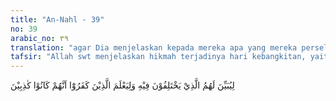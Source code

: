 ```yaml
---
title: "An-Nahl - 39"
no: 39
arabic_no: ٣٩
translation: "agar Dia menjelaskan kepada mereka apa yang mereka perselisihkan itu, dan agar orang kafir itu mengetahui bahwa mereka adalah orang yang berdusta. "
tafsir: "Allah swt menjelaskan hikmah terjadinya hari kebangkitan, yaitu menjelaskan kepada mereka tentang kebenaran wahyu yang dibawa oleh rasul yang mereka ingkari dan perselisihkan. Pada hari itu, mereka dapat menyaksikan kebenaran wahyu dan menyadari kesalahan pendapat mereka terhadap ajaran yang disampaikan para rasul. Inilah penyesalan yang dialami oleh orang-orang yang menganiaya diri sendiri. Pada saat itu, mereka akan merasakan bahwa seruan rasul itu adalah bimbingan Allah yang benar, sedang mereka menyesali keingkaran mereka itu dengan penyesalan yang tidak berguna lagi.\n\nDi akhir ayat, Allah swt menegaskan bahwa Ia membangkitkan mereka pada saat hari kiamat agar orang-orang yang mengingkari kebenaran wahyu-Nya dapat mengetahui bahwa hari kebangkitan dan pembalasan yang mereka dustakan itu betul-betul terjadi. Mereka ternyata orang-orang yang berdusta dan tidak ada yang mereka dustakan kecuali diri mereka sendiri. Pada hari itu, mereka benar-benar menyaksikan azab Allah yang diancamkan kepada mereka dan mereka tidak lagi dapat menghindar dari azab tersebut.\n\nAllah swt berfirman:\n\n(Dikatakan kepada mereka), \"Inilah neraka yang dahulu kamu mendustakannya.\" (ath-thur/52: 14)\n\nFirman-Nya lagi:\n\nMasuklah ke dalamnya (rasakanlah panas apinya); baik kamu bersabar atau tidak, sama saja bagimu; sesungguhnya kamu hanya diberi balasan atas apa yang telah kamu kerjakan. (ath-thur/52: 16)"
---
```


لِيُبَيِّنَ لَهُمُ الَّذِيْ يَخْتَلِفُوْنَ فِيْهِ وَلِيَعْلَمَ الَّذِيْنَ كَفَرُوْٓا اَنَّهُمْ كَانُوْا كٰذِبِيْنَ  
